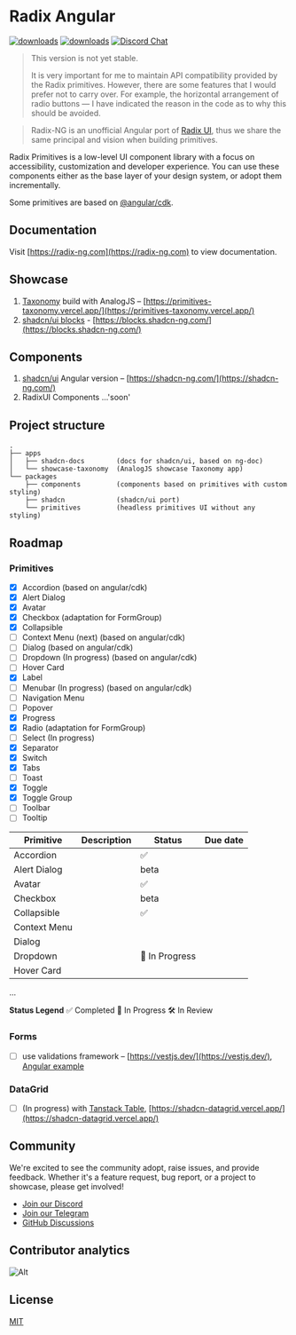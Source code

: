 # Radix Angular

[![downloads](https://img.shields.io/npm/dm/@radix-ng/primitives.svg?style=flat-round)](https://www.npmjs.com/package/@radix-ng/primitives)
[![downloads](https://img.shields.io/npm/dm/@radix-ng/shadcn.svg?style=flat-round)](https://www.npmjs.com/package/@radix-ng/shadcn)
[![Discord Chat](https://img.shields.io/discord/1231525968586346567.svg?color=5865F2&logo=discord&logoColor=FFFFFF)](https://discord.gg/NaJb2XRWX9)

> This version is not yet stable.
>
> It is very important for me to maintain API compatibility provided by the Radix primitives.
> However, there are some features that I would prefer not to carry over.
> For example, the horizontal arrangement of radio buttons — I have indicated the reason in the code as to why this should be avoided.

> Radix-NG is an unofficial Angular port of [Radix UI](https://www.radix-ui.com/), thus we share the same principal and vision when building primitives.

Radix Primitives is a low-level UI component library with a focus on accessibility, customization and developer experience.
You can use these components either as the base layer of your design system, or adopt them incrementally.

Some primitives are based on [@angular/cdk](https://material.angular.io/cdk/categories).

## Documentation

Visit [https://radix-ng.com](https://radix-ng.com) to view documentation.

## Showcase

1. [Taxonomy](https://github.com/shadcn-ui/taxonomy) build with AnalogJS – [https://primitives-taxonomy.vercel.app/](https://primitives-taxonomy.vercel.app/)
2. [shadcn/ui blocks](https://ui.shadcn.com/blocks) - [https://blocks.shadcn-ng.com/](https://blocks.shadcn-ng.com/)

## Components

1. [shadcn/ui](https://ui.shadcn.com/) Angular version – [https://shadcn-ng.com/](https://shadcn-ng.com/)
2. RadixUI Components ...'soon'

## Project structure

```angular2html
.
├── apps
│   ├── shadcn-docs        (docs for shadcn/ui, based on ng-doc)
│   └── showcase-taxonomy  (AnalogJS showcase Taxonomy app)
└── packages
    ├── components         (components based on primitives with custom styling)
    ├── shadcn             (shadcn/ui port)
    └── primitives         (headless primitives UI without any styling)
```

## Roadmap

### Primitives

- [x] Accordion (based on angular/cdk)
- [x] Alert Dialog
- [x] Avatar
- [x] Checkbox (adaptation for FormGroup)
- [x] Collapsible
- [ ] Context Menu (next) (based on angular/cdk)
- [ ] Dialog (based on angular/cdk)
- [ ] Dropdown (In progress) (based on angular/cdk)
- [ ] Hover Card
- [x] Label
- [ ] Menubar (In progress) (based on angular/cdk)
- [ ] Navigation Menu
- [ ] Popover
- [x] Progress
- [x] Radio (adaptation for FormGroup)
- [ ] Select (In progress)
- [x] Separator
- [x] Switch
- [x] Tabs
- [ ] Toast
- [x] Toggle
- [x] Toggle Group
- [ ] Toolbar
- [ ] Tooltip

| Primitive    | Description | Status         | Due date |
| ------------ | ----------- | -------------- | -------- |
| Accordion    |             | ✅             |          |
| Alert Dialog |             | beta           |          |
| Avatar       |             | ✅             |          |
| Checkbox     |             | beta           |          |
| Collapsible  |             | ✅             |          |
| Context Menu |             |                |          |
| Dialog       |             |                |          |
| Dropdown     |             | 🚀 In Progress |          |
| Hover Card   |             |                |          |

...

**Status Legend**
✅ Completed
🚀 In Progress
🛠 In Review

### Forms

- [ ] use validations framework – [https://vestjs.dev/](https://vestjs.dev/), [Angular example](https://github.com/simplifiedcourses/ngx-vest-forms)

### DataGrid

- [ ] (In progress) with [Tanstack Table](https://tanstack.com/table/latest), [https://shadcn-datagrid.vercel.app/](https://shadcn-datagrid.vercel.app/)

## Community

We're excited to see the community adopt, raise issues, and provide feedback.
Whether it's a feature request, bug report, or a project to showcase, please get involved!

- [Join our Discord](https://discord.gg/NaJb2XRWX9)
- [Join our Telegram](https://t.me/radixng)
- [GitHub Discussions](https://github.com/radix-ng/primitives/discussions)

## Contributor analytics

![Alt](https://repobeats.axiom.co/api/embed/7c1e0b2754a8973c9cfd458060d168e9dd7b5b8e.svg 'Repobeats analytics image')

## License

[MIT](https://choosealicense.com/licenses/mit/)

